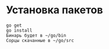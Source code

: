 # Установка пакетов

`go get`  \
`go install`  \
`Бинарь будет в ~/go/bin` \
`Сорцы скачанные в ~/go/src`
